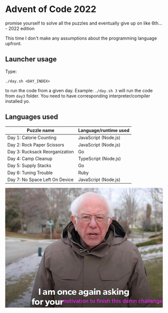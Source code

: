 # Advent of Code 2022

promise yourself to solve all the puzzles and eventually give up on like 6th... - 2022 edition

This time I don't make any assumptions about the programming language upfront.

## Launcher usage

Type:

```
./day.sh <DAY_INDEX>
```

to run the code from a given day. Example: `./day.sh 3` will run the code from `day3` folder. You need to have corresponding interpreter/compiler installed yo.

## Languages used


| Puzzle name | Language/runtime used |
| ------------- | ------------- |
| Day 1: Calorie Counting  | JavaScript (Node.js) |
| Day 2: Rock Paper Scissors  | JavaScript (Node.js) |
| Day 3: Rucksack Reorganization  | Go |
| Day 4: Camp Cleanup  | TypeScript (Node.js) |
| Day 5: Supply Stacks  | Go |
| Day 6: Tuning Trouble  | Ruby |
| Day 7: No Space Left On Device | JavaScript (Node.js) |

![Bernie Sanders meme](bernie.png)

